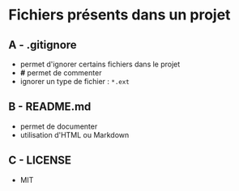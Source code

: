 Fichiers présents dans un projet
===

## A - .gitignore
- permet d'ignorer certains fichiers dans le projet
- **#** permet de commenter
- ignorer un type de fichier : ``*.ext``

## B - README.md
- permet de documenter
- utilisation d'HTML ou Markdown

## C - LICENSE
- MIT
